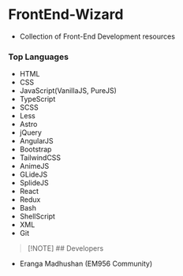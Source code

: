 # FrontEnd-Wizard
- Collection of Front-End Development resources
### Top Languages
- HTML
- CSS
- JavaScript(VanillaJS, PureJS)
- TypeScript
- SCSS
- Less
- Astro
- jQuery
- AngularJS
- Bootstrap
- TailwindCSS
- AnimeJS
- GLideJS
- SplideJS
- React
- Redux
- Bash
- ShellScript
- XML
- Git

> [!NOTE] ## Developers
- Eranga Madhushan (EM956 Community)
